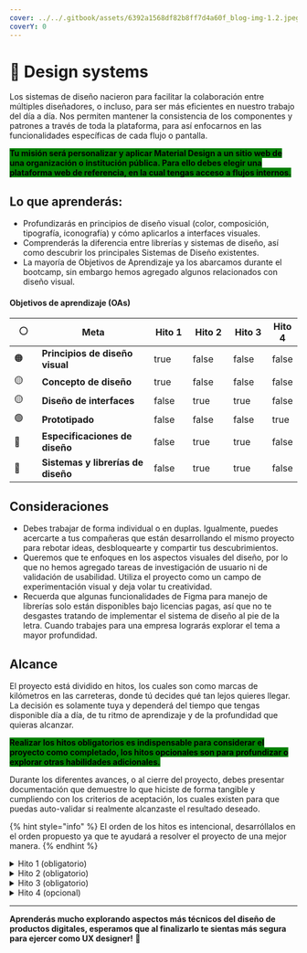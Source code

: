 ```yaml
---
cover: ../../.gitbook/assets/6392a1568df82b8ff7d4a60f_blog-img-1.2.jpeg
coverY: 0
---
```


# 🦄 Design systems

Los sistemas de diseño nacieron para facilitar la colaboración entre múltiples diseñadores, o incluso, para ser más eficientes en nuestro trabajo del día a día. Nos permiten mantener la consistencia de los componentes y patrones a través de toda la plataforma, para así enfocarnos en las funcionalidades específicas de cada flujo o pantalla.

<mark style="background-color:green;">**Tu misión será personalizar y aplicar Material Design a un sitio web de una organización o institución pública. Para ello debes elegir una plataforma web de referencia, en la cual tengas acceso a flujos internos.**</mark>



## Lo que aprenderás:

* Profundizarás en principios de diseño visual (color, composición, tipografía, iconografía) y cómo aplicarlos a interfaces visuales.
* Comprenderás la diferencia entre librerías y sistemas de diseño, así como descubrir los principales Sistemas de Diseño existentes.
* La mayoría de Objetivos de Aprendizaje ya los abarcamos durante el bootcamp, sin embargo hemos agregado algunos relacionados con diseño visual.

#### Objetivos de aprendizaje (OAs)

<table><thead><tr><th width="63">⚪️</th><th width="267">Meta</th><th width="81" data-type="checkbox">Hito 1</th><th width="90" data-type="checkbox">Hito 2</th><th width="81" data-type="checkbox">Hito 3</th><th data-type="checkbox">Hito 4</th></tr></thead><tbody><tr><td><span data-gb-custom-inline data-tag="emoji" data-code="1f7e0">🟠</span></td><td><strong>Principios de diseño visual</strong></td><td>true</td><td>false</td><td>false</td><td>false</td></tr><tr><td>🟡</td><td><strong>Concepto de diseño</strong></td><td>true</td><td>false</td><td>false</td><td>false</td></tr><tr><td>🟡</td><td><strong>Diseño de interfaces</strong></td><td>false</td><td>true</td><td>true</td><td>false</td></tr><tr><td>🟢</td><td><strong>Prototipado</strong></td><td>false</td><td>false</td><td>false</td><td>true</td></tr><tr><td>🔵</td><td><strong>Especificaciones de diseño</strong></td><td>false</td><td>true</td><td>true</td><td>false</td></tr><tr><td>🔵</td><td><strong>Sistemas y librerías de diseño</strong></td><td>false</td><td>true</td><td>true</td><td>false</td></tr></tbody></table>



## Consideraciones

* Debes trabajar de forma individual o en duplas. Igualmente, puedes acercarte a tus compañeras que están desarrollando el mismo proyecto para rebotar ideas, desbloquearte y compartir tus descubrimientos.
* Queremos que te enfoques en los aspectos visuales del diseño, por lo que no hemos agregado tareas de investigación de usuario ni de validación de usabilidad. Utiliza el proyecto como un campo de experimentación visual y deja volar tu creatividad.
* Recuerda que algunas funcionalidades de Figma para manejo de librerías solo están disponibles bajo licencias pagas, así que no te desgastes tratando de implementar el sistema de diseño al pie de la letra. Cuando trabajes para una empresa lograrás explorar el tema a mayor profundidad.



## Alcance

El proyecto está dividido en hitos, los cuales son como marcas de kilómetros en las carreteras, donde tú decides qué tan lejos quieres llegar. La decisión es solamente tuya y dependerá del tiempo que tengas disponible día a día, de tu ritmo de aprendizaje y de la profundidad que quieras alcanzar.

<mark style="background-color:green;">**Realizar los hitos obligatorios es indispensable para considerar el proyecto como completado, los hitos opcionales son para profundizar o explorar otras habilidades adicionales.**</mark>

Durante los diferentes avances, o al cierre del proyecto, debes presentar documentación que demuestre lo que hiciste de forma tangible y cumpliendo con los criterios de aceptación, los cuales existen para que puedas auto-validar si realmente alcanzaste el resultado deseado.

{% hint style="info" %}
El orden de los hitos es intencional, desarróllalos en el orden propuesto ya que te ayudará a resolver el proyecto de una mejor manera.
{% endhint %}

<details>

<summary>Hito 1 (obligatorio)</summary>

Primero vamos a definir las bases visuales que utilizarás en el rediseño de la plataforma de referencia.

**Criterios de aceptación:**

1. Elige una plataforma que tenga amplias oportunidades de mejora en su diseño visual, así será más evidente el antes vs el después.
2. Crea un moodboard de inspiración visual para guiar el rediseño de marca que vas a proponer. _Nota: no es un benchmark, es 100% inspiración visual._
3. Selecciona la tipografía(s) que utilizarás para títulos y párrafos.
4. Define la paleta de colores primarios y secundarios que utilizarás en el rediseño. _Nota: Valida que los colores sean accesibles, pero no te desgastes logrando el nivel AAA, con AA es suficiente._
5. Define la iconografía que consideres más adecuada para tu rediseño.
6. Genera una "guía de marca" que incluya todos los elementos anteriores. Debe ser más similar a un brand book que a un UI Kit, ya que otras áreas de la empresa van a utilizar esta guía.

**Experimenta con el rediseño de UNA sola pantalla. Esta se convertirá en tu "key visual" con la que guiarás tu propuesta.**

</details>

<details>

<summary>Hito 2 (obligatorio)</summary>

Una vez definido el concepto visual de la marca, es necesario mapear el estado actual de la plataforma de referencia, para identificar todos los elementos y componentes principales.

**Criterios de aceptación:**

1. Crea un inventario visual de los principales componentes y patrones de la plataforma de referencia. _Por ejemplo, es posible que encuentres dos formas diferentes de seleccionar una fecha, mapea estas inconsistencias así como los elementos más utilizados en la plataforma._
2. Define los diferentes elementos de espaciado para UI (grid, layout, spacer, etc.).&#x20;
3. Rediseña los elementos, componentes y patrones mapeados aplicando la "guía de marca" desarrollaste.
4. Documenta estos componentes utilizando el modelo de Atomic Design. Puedes crear un UI Kit o utilizar Notion por ejemplo.

</details>

<details>

<summary>Hito 3 (obligatorio)</summary>

Ahora es momento de sistematizar todo lo anteriormente diseñado e implementarlo.

**Criterios de aceptación:**

1. Crea una presentación donde expliques las principales diferencias entre un Sistema de Diseño y una librería, que incluya un breve resumen de los diferentes sistemas de diseño más utilizados en la industria en este momento.
2. Descarga la librería de componentes de Material Design y personalízala lo máximo posible para que adapte a lo que diseñaste en los pasos anteriores.
3. Rediseña 3 pantallas principales de la plataforma de referencia, en las que puedas ejemplificar como se utilizaría el sistema de diseño.&#x20;
4. Desarrolla la versión para mobile y tablet de las 3 pantallas que elegiste.

**En este hito te darás cuenta que NO es posible personalizar al 100% el sistema seleccionado, sino que más bien debes adaptar tu diseño a los estándares de Material Design. Cambia tu diseño según consideres necesario.**

</details>

<details>

<summary>Hito 4 (opcional)</summary>

Ahora con todos los ingredientes listos puedes dedicarte a crear un prototipo donde pongas en práctica los diferentes elementos y componentes!

**Criterios de aceptación:**

1. Prototipo navegable en alta fidelidad (texto real, imágenes, colores e íconos), incluyendo componentes reutilizables debidamente implementados desde la librería.
2. Incluye interacciones avanzadas como carruseles, menú colapsable y otros, pero toma en cuenta que es un prototipo y tiene ciertas limitaciones, por lo que nunca será una réplica exacta de un sitio o aplicación web.

</details>

***

**Aprenderás mucho explorando aspectos más técnicos del diseño de productos digitales, esperamos que al finalizarlo te sientas más segura para ejercer como UX designer!** :unicorn:

